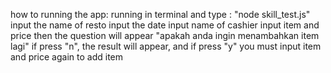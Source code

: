 how to running the app:
running in terminal and type : "node skill_test.js"
input the name of resto
input the date
input name of cashier
input item and price
then the question will appear "apakah anda ingin menambahkan item lagi"
if press "n", the result will appear, and if press "y" you must input item and price again to add item